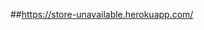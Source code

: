 ##https://store-unavailable.herokuapp.com/
<!-- hot fix
      + chi tiết sản phẩm x
      + like useEffect x
      + state admin
      + adminUI
 -->
<!--
      - [Basket(Momo) + ProfileForm(textwarn)]
      - SignedInMenu(ChangePwd)
      - AdminMember(lockout)
      - [ProductDetail(productAttribute) + BasketTable(displayProAttr)]
      - [App(<Notifications />)]
      - [Login(google-login)]
-->
<!-- NLN
      + Momo x
      + đổi mật khẩu x
      + lock user x
      + chọn size, màu sản phẩm x
      + tồn kho x
      + khuyễn mãi x
      + xác nhận đơn hàng x
      + xác nhận bình luận x
      + hiển thị thông báo x
      + đăng nhập gmail x
      + like sản phẩm x
      + hủy đơn hàng momo - hoàn tiền momo x
      + thống kê
            - doanh số theo d/m/y x
      + chọn địa chỉ 
      + blog
      + paypal
      + vnpay
 -->